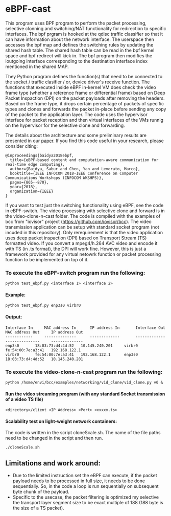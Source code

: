 # eBPF-cast
This program uses BPF program to perform the packet processing, selective clonning and switching/NAT functionality for redirection to specific interfaces. The bpf prgram is hooked at the qdisc traffic classifier so that it can have information about the network interface. The userspace then accesses the bpf map and defines the switching rules by updating the shared hash table. The shared hash table can be read in the bpf kernel space and bpf redirect will kick in. The bpf program then modifies the ioutgoing interface corresponding to the destination interface index mentioned in the shared MAP. 

They Python program defines the function(s) that need to be connected to the socket / traffic clasifier / or, device driver's receive function. The functions that executed inside eBPF in-kernel VM does check the video frame type (whether a reference frame or differential frame) based on Deep Packet Inspaction (DPI) on the packet payloads after removing the headers. Based on the frame type, it drops certain percentage of packets of specific types and clones and forwards the packet in-place before sending any copy of the packet to the application layer. The code uses the hypervisor interface for packet reception and then virtual interfaces of the VMs runnig on the hypervisor for the selective clone and forwarding. 


The details about the architecture and some preliminary results are presented in our [paper](https://ieeexplore.ieee.org/stamp/stamp.jsp?tp=&arnumber=8407006). If you find this code useful in your research, please consider citing:

```
@inproceedings{baidya2018ebpf,
  title={eBPF-based content and computation-aware communication for real-time edge computing},
  author={Baidya, Sabur and Chen, Yan and Levorato, Marco},
  booktitle={IEEE INFOCOM 2018-IEEE Conference on Computer Communications Workshops (INFOCOM WKSHPS)},
  pages={865--870},
  year={2018},
  organization={IEEE}
}
```

If you want to test just the switching functionality using eBPF, see the code in eBPF-switch. The video processing with selective clone and forward is in the video-clone-n-cast folder. The code is compiled with the examples of bcc from "iovisor" project (https://github.com/iovisor/bcc). The video transmission application can be setup with standard socket program (not incuded in this repository). Only rerequirement is that the video application uses deep packet inspaction (DPI) based on Transport Stream (TS) formatted video. If you convert a mpeg4/h.264 AVC video and encode it with TS (in .ts format), the DPI will work fine. However, this is just a framework provided for any virtual netowrk function or packet processing function to be implemented on top of it.


### To execute the eBPF-switch program run the following:
```
python test_ebpf.py <interface 1> <interface 2>
```

#### Example:
```
python test_ebpf.py enp3s0 virbr0
```
#### Output:

```
Interface In 	 MAC address In 	 IP address In 	     Interface Out 	 MAC address Out 	 IP address Out
------------ 	 -------------- 	 ------------- 	     ------------- 	 --------------- 	 --------------
enp3s0 		 18:03:73:d4:4d:52 	 10.145.240.201 	virbr0 		 fe:54:00:7e:a3:41 	 192.168.122.1
virbr0 		 fe:54:00:7e:a3:41 	 192.168.122.1 		enp3s0 		 18:03:73:d4:4d:52 	 10.145.240.201
```


### To execute the video-clone-n-cast program run the following:

```
python /home/envi/bcc/examples/networking/vid_clone/vid_clone.py v0 &
```

#### Run the video streaming program (with any standard Socket transmission of a video TS file)
```
<directory>/client <IP Address> <Port> <xxxxx.ts>
```

#### Scalability test on light-weight network containers:
 The code is written in the script cloneScale.sh. The name of the file paths need to be changed in the script and then run.
```
./cloneScale.sh
```

## Limitations and work around:
- Due to the limited instruction set the eBPF can execute, if the packet payload needs to be processed in full size, it needs to be done sequentially. So, in the code a loop is run sequentially on subsequent byte chunk of the payload.
- Specific to the usecase, the packet filtering is optimized my selective the transport layer segment size to be exact multiple of 188 (188 byte is the size of a TS packet).

